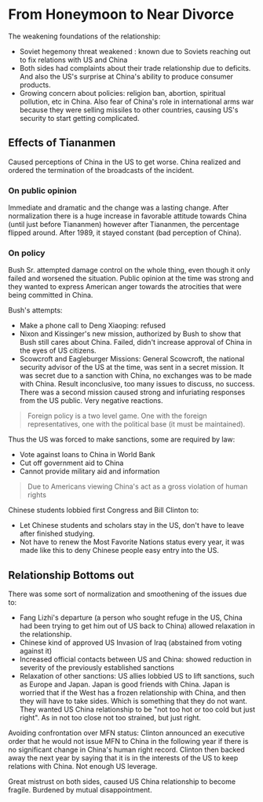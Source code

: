 # From Honeymoon to Near Divorce

The weakening foundations of the relationship:

- Soviet hegemony threat weakened : known due to Soviets reaching out to fix relations with US and China
- Both sides had complaints about their trade relationship due to deficits. And also the US's surprise at China's ability to produce consumer products.
- Growing concern about policies: religion ban, abortion, spiritual pollution, etc in China. Also fear of China's role in international arms war because they were selling missiles to other countries, causing US's security to start getting complicated.

## Effects of Tiananmen

Caused perceptions of China in the US to get worse. China realized and ordered the termination of the broadcasts of the incident.

### On public opinion

Immediate and dramatic and the change was a lasting change. After normalization there is a huge increase in favorable attitude towards China (until just before Tiananmen) however after Tiananmen, the percentage flipped around. After 1989, it stayed constant (bad perception of China).

### On policy

Bush Sr. attempted damage control on the whole thing, even though it only failed and worsened the situation. Public opinion at the time was strong and they wanted to express American anger towards the atrocities that were being committed in China.

Bush's attempts:

- Make a phone call to Deng Xiaoping: refused
- Nixon and Kissinger's new mission, authorized by Bush to show that Bush still cares about China. Failed, didn't increase approval of China in the eyes of US citizens.
- Scowcroft and Eagleburger Missions: General Scowcroft, the national security advisor of the US at the time, was sent in a secret mission. It was secret due to a sanction with China, no exchanges was to be made with China. Result inconclusive, too many issues to discuss, no success. There was a second mission caused strong and infuriating responses from the US public. Very negative reactions.

> Foreign policy is a two level game. One with the foreign representatives, one with the political base (it must be maintained).

Thus the US was forced to make sanctions, some are required by law:

- Vote against loans to China in World Bank
- Cut off government aid to China
- Cannot provide military aid and information

> Due to Americans viewing China's act as a gross violation of human rights

Chinese students lobbied first Congress and Bill Clinton to:

- Let Chinese students and scholars stay in the US, don't have to leave after finished studying.
- Not have to renew the Most Favorite Nations status every year, it was made like this to deny Chinese people easy entry into the US.

## Relationship Bottoms out

There was some sort of normalization and smoothening of the issues due to:

- Fang Lizhi's departure (a person who sought refuge in the US, China had been trying to get him out of US back to China) allowed relaxation in the relationship.
- Chinese kind of approved US Invasion of Iraq (abstained from voting against it)
- Increased official contacts between US and China: showed reduction in severity of the previously established sanctions
- Relaxation of other sanctions: US allies lobbied US to lift sanctions, such as Europe and Japan. Japan is good friends with China. Japan is worried that if the West has a frozen relationship with China, and then they will have to take sides. Which is something that they do not want. They wanted US China relationship to be "not too hot or too cold but just right". As in not too close not too strained, but just right.

Avoiding confrontation over MFN status: Clinton announced an executive order that he would not issue MFN to China in the following year if there is no significant change in China's human right record. Clinton then backed away the next year by saying that it is in the interests of the US to keep relations with China. Not enough US leverage.

Great mistrust on both sides, caused US China relationship to become fragile. Burdened by mutual disappointment.
